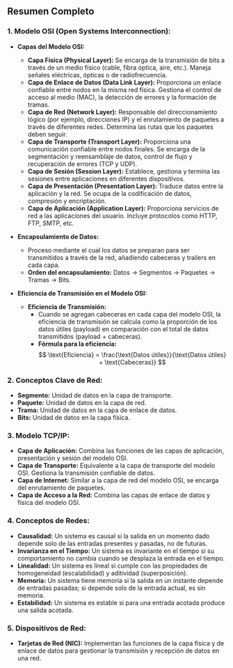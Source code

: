 ## Resumen Completo

### 1. **Modelo OSI (Open Systems Interconnection):**
   - **Capas del Modelo OSI:**
     - **Capa Física (Physical Layer):** Se encarga de la transmisión de bits a través de un medio físico (cable, fibra óptica, aire, etc.). Maneja señales eléctricas, ópticas o de radiofrecuencia.
     - **Capa de Enlace de Datos (Data Link Layer):** Proporciona un enlace confiable entre nodos en la misma red física. Gestiona el control de acceso al medio (MAC), la detección de errores y la formación de tramas.
     - **Capa de Red (Network Layer):** Responsable del direccionamiento lógico (por ejemplo, direcciones IP) y el enrutamiento de paquetes a través de diferentes redes. Determina las rutas que los paquetes deben seguir.
     - **Capa de Transporte (Transport Layer):** Proporciona una comunicación confiable entre nodos finales. Se encarga de la segmentación y reensamblaje de datos, control de flujo y recuperación de errores (TCP y UDP).
     - **Capa de Sesión (Session Layer):** Establece, gestiona y termina las sesiones entre aplicaciones en diferentes dispositivos.
     - **Capa de Presentación (Presentation Layer):** Traduce datos entre la aplicación y la red. Se ocupa de la codificación de datos, compresión y encriptación.
     - **Capa de Aplicación (Application Layer):** Proporciona servicios de red a las aplicaciones del usuario. Incluye protocolos como HTTP, FTP, SMTP, etc.

   - **Encapsulamiento de Datos:**
     - Proceso mediante el cual los datos se preparan para ser transmitidos a través de la red, añadiendo cabeceras y trailers en cada capa.
     - **Orden del encapsulamiento:** Datos → Segmentos → Paquetes → Tramas → Bits.
   
   - **Eficiencia de Transmisión en el Modelo OSI:**
     - **Eficiencia de Transmisión:**
       - Cuando se agregan cabeceras en cada capa del modelo OSI, la eficiencia de transmisión se calcula como la proporción de los datos útiles (payload) en comparación con el total de datos transmitidos (payload + cabeceras).
       - **Fórmula para la eficiencia:**
         $$ 
         \text{Eficiencia} = \frac{\text{Datos útiles}}{\text{Datos útiles} + \text{Cabeceras}} 
         $$

### 2. **Conceptos Clave de Red:**
   - **Segmento:** Unidad de datos en la capa de transporte.
   - **Paquete:** Unidad de datos en la capa de red.
   - **Trama:** Unidad de datos en la capa de enlace de datos.
   - **Bits:** Unidad de datos en la capa física.

### 3. **Modelo TCP/IP:**
   - **Capa de Aplicación:** Combina las funciones de las capas de aplicación, presentación y sesión del modelo OSI.
   - **Capa de Transporte:** Equivalente a la capa de transporte del modelo OSI. Gestiona la transmisión confiable de datos.
   - **Capa de Internet:** Similar a la capa de red del modelo OSI, se encarga del enrutamiento de paquetes.
   - **Capa de Acceso a la Red:** Combina las capas de enlace de datos y física del modelo OSI.

### 4. **Conceptos de Redes:**
   - **Causalidad:** Un sistema es causal si la salida en un momento dado depende solo de las entradas presentes y pasadas, no de futuras.
   - **Invarianza en el Tiempo:** Un sistema es invariante en el tiempo si su comportamiento no cambia cuando se desplaza la entrada en el tiempo.
   - **Linealidad:** Un sistema es lineal si cumple con las propiedades de homogeneidad (escalabilidad) y aditividad (superposición).
   - **Memoria:** Un sistema tiene memoria si la salida en un instante depende de entradas pasadas; si depende solo de la entrada actual, es sin memoria.
   - **Estabilidad:** Un sistema es estable si para una entrada acotada produce una salida acotada.

### 5. **Dispositivos de Red:**
   - **Tarjetas de Red (NIC):** Implementan las funciones de la capa física y de enlace de datos para gestionar la transmisión y recepción de datos en una red.
